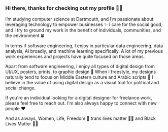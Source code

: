 ### Hi there, thanks for checking out my profile 👋🏻

I’m studying computer science at Dartmouth, and I’m passionate about leveraging technology to empower businesses ✨ I care for the social good, and I try to ground my work in the benefit of individuals, communities, and the environment 🍀

In terms if software engineering, I enjoy in particular data engineering, data analysis, AI broadly, and machine learning specifically. A lot of my previous work experiences and projects have quite focused on those areas.

Apart from software engineering, I  enjoy all types of digital design from UI/UX, posters, prints, to graphic design 🎨 When I freestyle, my designs naturally tend to focus on Middle Eastern culture and Arabic scripts 🌸 I believe in the value of using digital design as a visual tool for political and social change.

If you're an individual looking for a digital designer for freelance work, please feel free to reach out. I'm also always happy to connect with new people ❤️

And as always, Women, Life, Freedom 🦋 trans lives matter 🏳️‍⚧️ and Black Lives Matter ✊🏿

<!--
**ayahajjeh/ayahajjeh** is a ✨ _special_ ✨ repository because its `README.md` (this file) appears on your GitHub profile.

Here are some ideas to get you started:

- 🔭 I’m currently working on ...
- 🌱 I’m currently learning ...
- 👯 I’m looking to collaborate on ...
- 🤔 I’m looking for help with ...
- 💬 Ask me about ...
- 📫 How to reach me: ...
- 😄 Pronouns: ...
- ⚡ Fun fact: ...
-->
